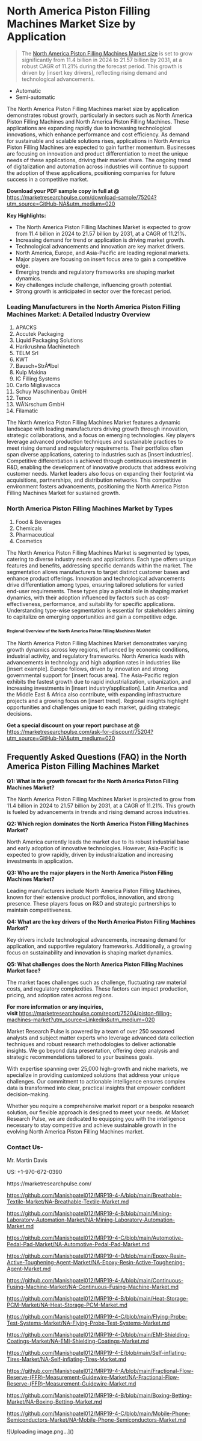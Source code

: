 <h1>North America Piston Filling Machines Market&nbsp;Size by Application</h1><blockquote><p>The <a href="https://marketresearchpulse.com/download-sample/75204?utm_source=GitHub-NA&amp;utm_medium=020">North America Piston Filling Machines Market size</a> is set to grow significantly from 11.4 billion in 2024 to 21.57 billion by 2031, at a robust CAGR of 11.21% during the forecast period. This growth is driven by [insert key drivers], reflecting rising demand and technological advancements.</p></blockquote><ul><li>Automatic<li> Semi-automatic</li></ul><p>The North America Piston Filling Machines market size by application demonstrates robust growth, particularly in sectors such as North America Piston Filling Machines and North America Piston Filling Machines. These applications are expanding rapidly due to increasing technological innovations, which enhance performance and cost efficiency. As demand for sustainable and scalable solutions rises, applications in North America Piston Filling Machines are expected to gain further momentum. Businesses are focusing on innovation and product differentiation to meet the unique needs of these applications, driving their market share. The ongoing trend of digitalization and automation across industries will continue to support the adoption of these applications, positioning companies for future success in a competitive market.</p><p><strong>Download your PDF sample copy in full at @ </strong><a href="https://marketresearchpulse.com/download-sample/75204?utm_source=GitHub-NA&amp;utm_medium=020">https://marketresearchpulse.com/download-sample/75204?utm_source=GitHub-NA&amp;utm_medium=020</a></p><p><strong>Key Highlights: </strong></p><ul><li>The North America Piston Filling Machines Market is expected to grow from 11.4 billion in 2024 to 21.57 billion by 2031, at a CAGR of 11.21%.</li><li>Increasing demand for trend or application is driving market growth.</li><li>Technological advancements and innovation are key market drivers.</li><li>North America, Europe, and Asia-Pacific are leading regional markets.</li><li>Major players are focusing on insert focus area to gain a competitive edge.</li><li>Emerging trends and regulatory frameworks are shaping market dynamics.</li><li>Key challenges include challenge, influencing growth potential.</li><li>Strong growth is anticipated in sector over the forecast period.</li></ul><h3>Leading Manufacturers in the North America Piston Filling Machines Market: A Detailed Industry Overview</h3><ol><li>APACKS</li><li>Accutek Packaging</li><li>Liquid Packaging Solutions</li><li>Harikrushna Machinetech</li><li>TELM Srl</li><li>KWT</li><li>Bausch+StrÃ¶bel</li><li>Kulp Makina</li><li>IC Filling Systems</li><li>Carlo Migliavacca</li><li>Schuy Maschinenbau GmbH</li><li>Tenco</li><li>WÃ¼rschum GmbH</li><li>Filamatic</li></ol><div class="flex max-w-full flex-col flex-grow"><div class="min-h-8 text-message flex w-full flex-col items-end gap-2 whitespace-normal break-words [.text-message+&amp;]:mt-5" dir="auto" data-message-author-role="assistant" data-message-id="fd8432e4-4910-450d-b182-61b7bfb0a01f" data-message-model-slug="gpt-4o"><div class="flex w-full flex-col gap-1 empty:hidden first:pt-[3px]"><div class="markdown prose w-full break-words dark:prose-invert light"><p>The North America Piston Filling Machines Market features a dynamic landscape with leading manufacturers driving growth through innovation, strategic collaborations, and a focus on emerging technologies. Key players leverage advanced production techniques and sustainable practices to meet rising demand and regulatory requirements. Their portfolios often span diverse applications, catering to industries such as [insert industries]. Competitive differentiation is achieved through continuous investment in R&amp;D, enabling the development of innovative products that address evolving customer needs. Market leaders also focus on expanding their footprint via acquisitions, partnerships, and distribution networks. This competitive environment fosters advancements, positioning the North America Piston Filling Machines Market for sustained growth.</p></div></div></div></div><h3>North America Piston Filling Machines Market by Types</h3><ol><li>Food & Beverages<li> Chemicals<li> Pharmaceutical<li> Cosmetics</li></ol><div class="flex max-w-full flex-col flex-grow"><div class="min-h-8 text-message flex w-full flex-col items-end gap-2 whitespace-normal break-words [.text-message+&amp;]:mt-5" dir="auto" data-message-author-role="assistant" data-message-id="084470be-0bb7-4664-bddf-5156b4f41249" data-message-model-slug="gpt-4o-mini"><div class="flex w-full flex-col gap-1 empty:hidden first:pt-[3px]"><div class="markdown prose w-full break-words dark:prose-invert light"><p>The North America Piston Filling Machines Market is segmented by types, catering to diverse industry needs and applications. Each type offers unique features and benefits, addressing specific demands within the market. The segmentation allows manufacturers to target distinct customer bases and enhance product offerings. Innovation and technological advancements drive differentiation among types, ensuring tailored solutions for varied end-user requirements. These types play a pivotal role in shaping market dynamics, with their adoption influenced by factors such as cost-effectiveness, performance, and suitability for specific applications. Understanding type-wise segmentation is essential for stakeholders aiming to capitalize on emerging opportunities and gain a competitive edge.</p></div></div></div></div><h3><span style="font-size: 11px;">Regional Overview of the North America Piston Filling Machines Market</span></h3><div class="flex max-w-full flex-col flex-grow"><div class="min-h-8 text-message flex w-full flex-col items-end gap-2 whitespace-normal break-words [.text-message+&amp;]:mt-5" dir="auto" data-message-author-role="assistant" data-message-id="e9038762-ce64-4e30-91c9-9bd413514231" data-message-model-slug="gpt-4o-mini"><div class="flex w-full flex-col gap-1 empty:hidden first:pt-[3px]"><div class="markdown prose w-full break-words dark:prose-invert light"><p>The North America Piston Filling Machines Market demonstrates varying growth dynamics across key regions, influenced by economic conditions, industrial activity, and regulatory frameworks. North America leads with advancements in technology and high adoption rates in industries like [insert example]. Europe follows, driven by innovation and strong governmental support for [insert focus area]. The Asia-Pacific region exhibits the fastest growth due to rapid industrialization, urbanization, and increasing investments in [insert industry/application]. Latin America and the Middle East &amp; Africa also contribute, with expanding infrastructure projects and a growing focus on [insert trend]. Regional insights highlight opportunities and challenges unique to each market, guiding strategic decisions.</p></div></div></div></div><p><strong>Get a special discount on your report purchase at @ </strong><a href="https://marketresearchpulse.com/ask-for-discount/75204?utm_source=GitHub-NA&amp;utm_medium=020">https://marketresearchpulse.com/ask-for-discount/75204?utm_source=GitHub-NA&amp;utm_medium=020</a></p><h2>Frequently Asked Questions (FAQ) in the North America Piston Filling Machines Market</h2><p><strong>Q1: What is the growth forecast for the North America Piston Filling Machines Market?</strong></p><p>The North America Piston Filling Machines Market is projected to grow from 11.4 billion in 2024 to 21.57 billion by 2031, at a CAGR of 11.21%. This growth is fueled by advancements in trends and rising demand across industries.</p><p><strong>Q2: Which region dominates the North America Piston Filling Machines Market?</strong></p><p>North America currently leads the market due to its robust industrial base and early adoption of innovative technologies. However, Asia-Pacific is expected to grow rapidly, driven by industrialization and increasing investments in application.</p><p><strong>Q3: Who are the major players in the North America Piston Filling Machines Market?</strong></p><p>Leading manufacturers include North America Piston Filling Machines, known for their extensive product portfolios, innovation, and strong presence. These players focus on R&amp;D and strategic partnerships to maintain competitiveness.</p><p><strong>Q4: What are the key drivers of the North America Piston Filling Machines Market?</strong></p><p>Key drivers include technological advancements, increasing demand for application, and supportive regulatory frameworks. Additionally, a growing focus on sustainability and innovation is shaping market dynamics.</p><p><strong>Q5: What challenges does the North America Piston Filling Machines Market face?</strong></p><p>The market faces challenges such as challenge, fluctuating raw material costs, and regulatory complexities. These factors can impact production, pricing, and adoption rates across regions.</p><p><strong>For more information or any inquiries, visit&nbsp;</strong><a href="https://marketresearchpulse.com/report/75204/piston-filling-machines-market?utm_source=Linkedin&utm_medium=020">https://marketresearchpulse.com/report/75204/piston-filling-machines-market?utm_source=Linkedin&utm_medium=020</a></p><p>Market Research Pulse is powered by a team of over 250 seasoned analysts and subject matter experts who leverage advanced data collection techniques and robust research methodologies to deliver actionable insights. We go beyond data presentation, offering deep analysis and strategic recommendations tailored to your business goals.</p><p>With expertise spanning over 25,000 high-growth and niche markets, we specialize in providing customized solutions that address your unique challenges. Our commitment to actionable intelligence ensures complex data is transformed into clear, practical insights that empower confident decision-making.</p><p>Whether you require a comprehensive market report or a bespoke research solution, our flexible approach is designed to meet your needs. At Market Research Pulse, we are dedicated to equipping you with the intelligence necessary to stay competitive and achieve sustainable growth in the evolving North America Piston Filling Machines market.</p><h3><strong>Contact Us-</strong></h3><p>Mr. Martin Davis</p><p>US: +1-970-672-0390</p><p>https://marketresearchpulse.com/</p><p><a href="https://github.com/Manishpatel012/MRP19-4-A/blob/main/Breathable-Textile-Market/NA-Breathable-Textile-Market.md">https://github.com/Manishpatel012/MRP19-4-A/blob/main/Breathable-Textile-Market/NA-Breathable-Textile-Market.md</a></p><p><a href="https://github.com/Manishpatel012/MRP19-4-B/blob/main/Mining-Laboratory-Automation-Market/NA-Mining-Laboratory-Automation-Market.md">https://github.com/Manishpatel012/MRP19-4-B/blob/main/Mining-Laboratory-Automation-Market/NA-Mining-Laboratory-Automation-Market.md</a></p><p><a href="https://github.com/Manishpatel012/MRP19-4-C/blob/main/Automotive-Pedal-Pad-Market/NA-Automotive-Pedal-Pad-Market.md">https://github.com/Manishpatel012/MRP19-4-C/blob/main/Automotive-Pedal-Pad-Market/NA-Automotive-Pedal-Pad-Market.md</a></p><p><a href="https://github.com/Manishpatel012/MRP19-4-D/blob/main/Epoxy-Resin-Active-Toughening-Agent-Market/NA-Epoxy-Resin-Active-Toughening-Agent-Market.md">https://github.com/Manishpatel012/MRP19-4-D/blob/main/Epoxy-Resin-Active-Toughening-Agent-Market/NA-Epoxy-Resin-Active-Toughening-Agent-Market.md</a></p><p><a href="https://github.com/Manishpatel012/MRP19-4-A/blob/main/Continuous-Fusing-Machine-Market/NA-Continuous-Fusing-Machine-Market.md">https://github.com/Manishpatel012/MRP19-4-A/blob/main/Continuous-Fusing-Machine-Market/NA-Continuous-Fusing-Machine-Market.md</a></p><p><a href="https://github.com/Manishpatel012/MRP19-4-B/blob/main/Heat-Storage-PCM-Market/NA-Heat-Storage-PCM-Market.md">https://github.com/Manishpatel012/MRP19-4-B/blob/main/Heat-Storage-PCM-Market/NA-Heat-Storage-PCM-Market.md</a></p><p><a href="https://github.com/Manishpatel012/MRP19-4-C/blob/main/Flying-Probe-Test-Systems-Market/NA-Flying-Probe-Test-Systems-Market.md">https://github.com/Manishpatel012/MRP19-4-C/blob/main/Flying-Probe-Test-Systems-Market/NA-Flying-Probe-Test-Systems-Market.md</a></p><p><a href="https://github.com/Manishpatel012/MRP19-4-D/blob/main/EMI-Shielding-Coatings-Market/NA-EMI-Shielding-Coatings-Market.md">https://github.com/Manishpatel012/MRP19-4-D/blob/main/EMI-Shielding-Coatings-Market/NA-EMI-Shielding-Coatings-Market.md</a></p><p><a href="https://github.com/Manishpatel012/MRP19-4-E/blob/main/Self-inflating-Tires-Market/NA-Self-inflating-Tires-Market.md">https://github.com/Manishpatel012/MRP19-4-E/blob/main/Self-inflating-Tires-Market/NA-Self-inflating-Tires-Market.md</a></p><p><a href="https://github.com/Manishpatel012/MRP19-4-A/blob/main/Fractional-Flow-Reserve-(FFR)-Measurement-Guidewire-Market/NA-Fractional-Flow-Reserve-(FFR)-Measurement-Guidewire-Market.md">https://github.com/Manishpatel012/MRP19-4-A/blob/main/Fractional-Flow-Reserve-(FFR)-Measurement-Guidewire-Market/NA-Fractional-Flow-Reserve-(FFR)-Measurement-Guidewire-Market.md</a></p><p><a href="https://github.com/Manishpatel012/MRP19-4-B/blob/main/Boxing-Betting-Market/NA-Boxing-Betting-Market.md">https://github.com/Manishpatel012/MRP19-4-B/blob/main/Boxing-Betting-Market/NA-Boxing-Betting-Market.md</a></p><p><a href="https://github.com/Manishpatel012/MRP19-4-C/blob/main/Mobile-Phone-Semiconductors-Market/NA-Mobile-Phone-Semiconductors-Market.md">https://github.com/Manishpatel012/MRP19-4-C/blob/main/Mobile-Phone-Semiconductors-Market/NA-Mobile-Phone-Semiconductors-Market.md</a></p>
![Uploading image.png…]()

